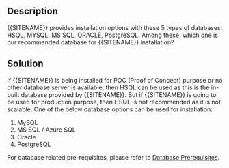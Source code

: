 ## Description

{{SITENAME}} provides installation options with these 5 types of databases: HSQL, MYSQL, MS SQL, ORACLE, PostgreSQL. Among these, which one is our recommended database for {{SITENAME}} installation?

## Solution

If {{SITENAME}} is being installed for POC (Proof of Concept) purpose or no other database server is available, then HSQL can be used as this is the in-built database provided by {{SITENAME}}. But if {{SITENAME}} is going to be used for production purpose, then HSQL is not recommended as it is not scalable. One of the below database options can be used for installation:

1. MySQL  
2. MS SQL / Azure SQL  
3. Oracle  
4. PostgreSQL  

For database related pre-requisites, please refer to [Database Prerequisites](../../../../getting-started/prerequisites.md#database-prerequisites).
